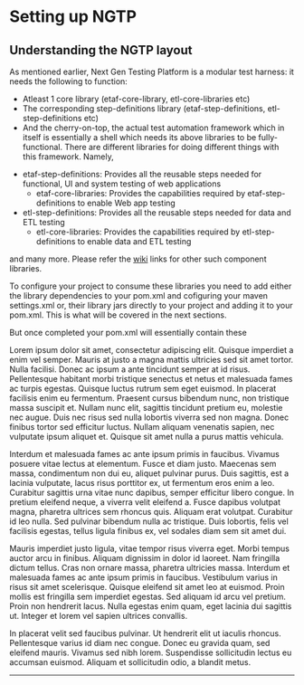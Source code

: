 # Setting up NGTP
## Understanding the NGTP layout
As mentioned earlier, Next Gen Testing Platform is a modular test harness: it needs the following to function:
* Atleast 1 core library (etaf-core-library, etl-core-libraries etc)
* The corresponding step-definitions library (etaf-step-definitions, etl-step-definitions etc)
* And the cherry-on-top, the actual test automation framework which in itself is essentially a shell which needs its above libraries to be fully-functional. There are different libraries for doing different things with this framework. Namely,
- etaf-step-definitions: Provides all the reusable steps needed for functional, UI and system testing of web applications
  - etaf-core-libraries: Provides the capabilities required by etaf-step-definitions to enable Web app testing
- etl-step-definitions: Provides all the reusable steps needed for data and ETL testing
  - etl-core-libraries: Provides the capabilities required by etl-step-definitions to enable data and ETL testing

and many more. Please refer the [wiki](List-of-NGTP-libraries) links for other such component libraries.

To configure your project to consume these libraries you need to add either the library dependencies to your pom.xml and cofiguring your maven settings.xml or, their library jars directly to your project and adding it to your pom.xml. This is what will be covered in the next sections.

But once completed your pom.xml will essentially contain these

Lorem ipsum dolor sit amet, consectetur adipiscing elit. Quisque imperdiet a enim vel semper. Mauris at justo a magna mattis ultricies sed sit amet tortor. Nulla facilisi. Donec ac ipsum a ante tincidunt semper at id risus. Pellentesque habitant morbi tristique senectus et netus et malesuada fames ac turpis egestas. Quisque luctus rutrum sem eget euismod. In placerat facilisis enim eu fermentum. Praesent cursus bibendum nunc, non tristique massa suscipit et. Nullam nunc elit, sagittis tincidunt pretium eu, molestie nec augue. Duis nec risus sed nulla lobortis viverra sed non magna. Donec finibus tortor sed efficitur luctus. Nullam aliquam venenatis sapien, nec vulputate ipsum aliquet et. Quisque sit amet nulla a purus mattis vehicula.

Interdum et malesuada fames ac ante ipsum primis in faucibus. Vivamus posuere vitae lectus at elementum. Fusce et diam justo. Maecenas sem massa, condimentum non dui eu, aliquet pulvinar purus. Duis sagittis, est a lacinia vulputate, lacus risus porttitor ex, ut fermentum eros enim a leo. Curabitur sagittis urna vitae nunc dapibus, semper efficitur libero congue. In pretium eleifend neque, a viverra velit eleifend a. Fusce dapibus volutpat magna, pharetra ultrices sem rhoncus quis. Aliquam erat volutpat. Curabitur id leo nulla. Sed pulvinar bibendum nulla ac tristique. Duis lobortis, felis vel facilisis egestas, tellus ligula finibus ex, vel sodales diam sem sit amet dui.

Mauris imperdiet justo ligula, vitae tempor risus viverra eget. Morbi tempus auctor arcu in finibus. Aliquam dignissim in dolor id laoreet. Nam fringilla dictum tellus. Cras non ornare massa, pharetra ultricies massa. Interdum et malesuada fames ac ante ipsum primis in faucibus. Vestibulum varius in risus sit amet scelerisque. Quisque eleifend sit amet leo at euismod. Proin mollis est fringilla sem imperdiet egestas. Sed aliquam id arcu vel pretium. Proin non hendrerit lacus. Nulla egestas enim quam, eget lacinia dui sagittis ut. Integer et lorem vel sapien ultrices convallis.

In placerat velit sed faucibus pulvinar. Ut hendrerit elit ut iaculis rhoncus. Pellentesque varius id diam nec congue. Donec eu gravida quam, sed eleifend mauris. Vivamus sed nibh lorem. Suspendisse sollicitudin lectus eu accumsan euismod. Aliquam et sollicitudin odio, a blandit metus.

***
